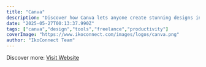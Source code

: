```yaml
---
title: "Canva"
description: "Discover how Canva lets anyone create stunning designs in minutes—no experience required."
date: "2025-05-27T00:13:37.990Z"
tags: ["canva","design","tools","freelance","productivity"]
coverImage: "https://www.ikoconnect.com/images/logos/canva.png"
author: "IkoConnect Team"
---
```


Discover more: [Visit Website](https://www.canva.com/)
